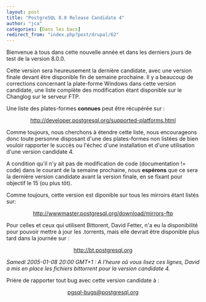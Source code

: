 ```yaml
---
layout: post
title: "PostgreSQL 8.0 Release Candidate 4"
author: "jca"
categories: [Dans les bacs]
redirect_from: "index.php?post/drupal/62"
---
```



<p></p>

<!--more-->


<p>Bienvenue à tous dans cette nouvelle année et dans les derniers jours de test de la version 8.0.0.</p>

<p>

Cette version sera heureusement la dernière candidate, avec une version finale devant être disponible fin de semaine prochaine. Il y a beaucoup de corrections concernant la plate-forme Windows dans cette version candidate, une liste complète des modification étant disponible sur le Changlog sur le serveur FTP.

</p>

<p>Une liste des plates-formes <strong>connues</strong> peut être récupérée sur :</p>

<center>

<a href="http://developer.postgresql.org/supported-platforms.html">http://developer.postgresql.org/supported-platforms.html</a>

</center>

<p>

Comme toujours, nous cherchons à étendre cette liste, nous encourageons donc toute personne disposant d'une des plates-formes non listées de bien vouloir rapporter le succès ou l'échec d'une installation et d'une utilisation d'une version candidate 4.</p>

<p>

A condition qu'il n'y ait pas de modification de code (documentation != code) dans le courant de la semaine prochaine, nous <strong>espérons</strong> que ce sera la dernière version candidate avant la version finale, en se fixant pour objectif le 15 (ou plus tôt).

</p>

<p>

Comme toujours, cette version est diponible sur tous les mirroirs étant listés sur:

</p>

<center>

<a href="http://wwwmaster.postgresql.org/download/mirrors-ftp">http://wwwmaster.postgresql.org/download/mirrors-ftp</a>

</center>

<p>

Pour celles et ceux qui utilisent Bittorent, David Fetter, n'a eu la disponibilité pour pouvoir mettre à jour les .torrents, mais elle devrait être disponible plus tard dans la journée sur :</p>

<center><a href="http://bt.postgresql.org">http://bt.postgresql.org</a></center>

<p><em>Samedi 2005-01-08 20:00 GMT+1 : A l'heure oû vous lisez ces lignes, David a mis en place les fichiers bittorrent pour la version candidate 4.</em></p>

<p>

Prière de rapporter tout bug avec cette version candidate à :</p>

<center>

<a href="pgsql-bugs@postgresql.org">pgsql-bugs@postgresql.org</a>

</center>